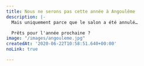 ```yaml
---
title: Nous ne serons pas cette année à Angoulême
description: |-
  Mais uniquement parce que le salon a été annulé…

  Prêts pour l'année prochaine ?
image: "/images/angouleme.jpg"
createdAt: '2020-06-22T10:58:51.640+00:00'
noLink: true

---
```

